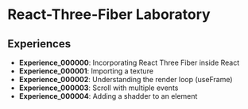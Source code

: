 # React-Three-Fiber Laboratory

## Experiences

* **Experience_000000**: Incorporating React Three Fiber inside React
* **Experience_000001**: Importing a texture
* **Experience_000002**: Understanding the render loop (useFrame)
* **Experience_000003**: Scroll with multiple events
* **Experience_000004**: Adding a shadder to an element
